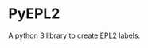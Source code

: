 # PyEPL2
A python 3 library to create [EPL2](https://www.google.com/url?sa=t&rct=j&q=&esrc=s&source=web&cd=1&cad=rja&uact=8&ved=0ahUKEwjD1YT435HbAhUGrVkKHXxzA2sQFggmMAA&url=https%3A%2F%2Fwww.zebra.com%2Fcontent%2Fdam%2Fzebra%2Fmanuals%2Fen-us%2Fprinter%2Fepl2-pm-en.pdf&usg=AOvVaw1e4wLPIJEUujRoFq9Stk_q) labels.

